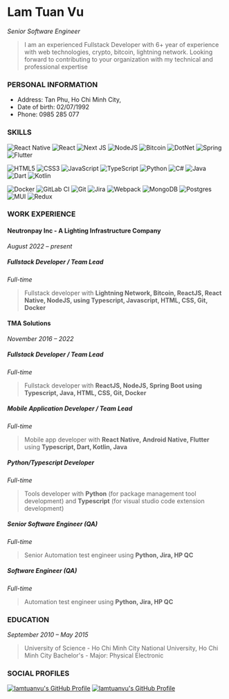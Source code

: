 # Lam Tuan Vu
*Senior Software Engineer*
>I am an experienced Fullstack Developer with 6+ year of experience with web technologies, crypto, bitcoin, lightning network. Looking forward to contributing to your organization
with my technical and professional expertise

### PERSONAL INFORMATION

* Address: Tan Phu, Ho Chi Minh City,
* Date of birth: 02/07/1992
* Phone: 0985 285 077

### SKILLS

![React Native](https://img.shields.io/badge/react_native-%2320232a.svg?style=for-the-badge&logo=react&logoColor=%2361DAFB)
![React](https://img.shields.io/badge/react-%2320232a.svg?style=for-the-badge&logo=react&logoColor=%2361DAFB)
![Next JS](https://img.shields.io/badge/Next-black?style=for-the-badge&logo=next.js&logoColor=white)
![NodeJS](https://img.shields.io/badge/node.js-6DA55F?style=for-the-badge&logo=node.js&logoColor=white)
![Bitcoin](https://img.shields.io/static/v1?style=for-the-badge&message=Bitcoin&color=222222&logo=Bitcoin&logoColor=F7931A&label=)
![DotNet](https://camo.githubusercontent.com/ff765790707ecba41b57071db549f75fbf0eeffa5ac6996ff077083863b8bea4/68747470733a2f2f696d672e736869656c64732e696f2f7374617469632f76313f7374796c653d666f722d7468652d6261646765266d6573736167653d2e4e455426636f6c6f723d353132424434266c6f676f3d2e4e4554266c6f676f436f6c6f723d464646464646266c6162656c3d)
![Spring](https://img.shields.io/badge/spring-%236DB33F.svg?style=for-the-badge&logo=spring&logoColor=white)
![Flutter](https://img.shields.io/badge/Flutter-%2302569B.svg?style=for-the-badge&logo=Flutter&logoColor=white)

<!-- 
![Flask](https://img.shields.io/badge/flask-%23000.svg?style=for-the-badge&logo=flask&logoColor=white)
-->

![HTML5](https://img.shields.io/badge/html5-%23E34F26.svg?style=for-the-badge&logo=html5&logoColor=white)
![CSS3](https://img.shields.io/badge/css3-%231572B6.svg?style=for-the-badge&logo=css3&logoColor=white)
![JavaScript](https://img.shields.io/badge/javascript-%23323330.svg?style=for-the-badge&logo=javascript&logoColor=%23F7DF1E)
![TypeScript](https://img.shields.io/badge/typescript-%23007ACC.svg?style=for-the-badge&logo=typescript&logoColor=white)
![Python](https://img.shields.io/badge/python-3670A0?style=for-the-badge&logo=python&logoColor=ffdd54)
![C#](https://img.shields.io/badge/c%23-%23239120.svg?style=for-the-badge&logo=c-sharp&logoColor=white)
![Java](https://img.shields.io/badge/java-%23ED8B00.svg?style=for-the-badge&logo=java&logoColor=white)
![Dart](https://img.shields.io/badge/dart-%230175C2.svg?style=for-the-badge&logo=dart&logoColor=white)
![Kotlin](https://img.shields.io/badge/kotlin-%230095D5.svg?style=for-the-badge&logo=kotlin&logoColor=white)

![Docker](https://img.shields.io/badge/docker-%230db7ed.svg?style=for-the-badge&logo=docker&logoColor=white)
![GitLab CI](https://img.shields.io/badge/GitLabCI-%23181717.svg?style=for-the-badge&logo=gitlab&logoColor=white)
![Git](https://img.shields.io/badge/git-%23F05033.svg?style=for-the-badge&logo=git&logoColor=white)
![Jira](https://img.shields.io/badge/jira-%230A0FFF.svg?style=for-the-badge&logo=jira&logoColor=white)
![Webpack](https://img.shields.io/badge/webpack-%238DD6F9.svg?style=for-the-badge&logo=webpack&logoColor=black)
![MongoDB](https://img.shields.io/badge/MongoDB-%234ea94b.svg?style=for-the-badge&logo=mongodb&logoColor=white)
![Postgres](https://img.shields.io/badge/postgres-%23316192.svg?style=for-the-badge&logo=postgresql&logoColor=white)
![MUI](https://img.shields.io/badge/MUI-%230081CB.svg?style=for-the-badge&logo=material-ui&logoColor=white)
![Redux](https://img.shields.io/badge/redux-%23593d88.svg?style=for-the-badge&logo=redux&logoColor=white)

### WORK EXPERIENCE

#### Neutronpay Inc - A Lighting Infrastructure Company

*August 2022 – present*

##### Fullstack Developer / Team Lead

*Full-time* <br />
> Fullstack developer with **Lightning Network, Bitcoin, ReactJS, React Native, NodeJS, using Typescript, Javascript, HTML, CSS, Git, Docker**

#### TMA Solutions

*November 2016 – 2022*

##### Fullstack Developer / Team Lead

*Full-time* <br />
> Fullstack developer with **ReactJS, NodeJS, Spring Boot using Typescript, Java, HTML, CSS, Git, Docker**

##### Mobile Application Developer / Team Lead

*Full-time* <br />
> Mobile app developer with **React Native, Android Native, Flutter** using **Typescript, Dart, Kotlin, Java**

##### Python/Typescript Developer

*Full-time* <br />
> Tools developer with **Python** (for package management tool development) and **Typescript** (for visual studio code extension development)

##### Senior Software Engineer (QA)

*Full-time* <br />
> Senior Automation test engineer using **Python, Jira, HP QC**

##### Software Engineer (QA)

*Full-time* <br />
> Automation test engineer using **Python, Jira, HP QC**

<!--### NOTABLE PROJECTS

#### Robot Control System

*Jan 2021 – Current*

- **Role**: Fullstack developer - Team Lead
- **Team size**: 4
- **Tech stacks**: ReactJS, NodeJS, ROS, ROSLibJS, EaselJS, Websocket, Docker, Git
- **Stakeholders**: Product Owner (Director), ROS developers, Web developers
- **Report to**: Product Owner

  *A Single Page Application used to **Control, Manage, Monitor and Headless Configure** a Mobile Robot using ROSLibJS,
  ReactJS and NodeJS technologies*

#### Vesoir - Online Shopping Social Network

*Oct 2021 – Current*

- **Role**: Fullstack developer - Team Lead
- **Team size**: 3
- **Tech stacks**: Flutter, NodeJS, Firebase, Firestore, Google Cloud Function, Typesense, Git
- **Stakeholders**: Product Owner, Mobile developer, Backend developer
- **Report to**: Product Owner

  *A fashion social network with online shopping functionality where people can find great outfits from their idols as
  well as process to buy those items if they want*

#### Pocket Tutor - Online Tutoring Platform

*Jul 2021 – Dec 2021*

- **Role**: Mobile developer, Team Lead
- **Team size**: 5
- **Tech stacks**: React Native, ReactJS, NodeJS, Git, Docker, Twilio, Websocket
- **Stakeholders**: Product Owner, Mobile developers, Web developers, Backend developers, BA, Designer
- **Report to**: Product Owner

  *An online learning social network where students can post their questions, qualified teacher (Tutor) can answer the
  question then receive their allowance using **React Native** with **New Feeds, Chat, Video Call** features*

#### V-health - Health care system

*May 2021 – Oct 2021*

- **Role**: Backend developer - Team Lead
- **Team size**: 5 (Project Size: 30)
- **Tech stacks**: Java (Sprint Boot), Flutter, VueJS, Docker, Git
- **Stakeholders**: Product Owner, Project Manager, BA, UI/UX Design, Mobile developers, Web developers
- **Report to**: Project Manager

  *A Health care platform where patient can track their health index, doctor can monitor biometric index. System can
  notify doctor, patient's relative once the biometric values reaches warning boundary*

#### Edigi store's tour guide

*Jul 2020 – Dec 2020*

- **Role**: Android developer - Team Lead
- **Team size**: 2
- **Tech stacks**: Android Native, Git
- **Stakeholders**: Product Manager, Mobile developers
- **Report to**: Product Manager

  *An Android application that controls a mobile robot to act like a tour guide at a shopping store*

#### Face mask detection

*Jan 2020 – Jul 2020*

- **Role**: Mobile developer
- **Team size**: 1
- **Tech stacks**: React Native, Android Native, Git
- **Stakeholders**: Product Owner, Mobile developers
- **Report to**: Product Owner

  *A mobile application runs on iOS/Android device, predicts the realtime image to detect the existing of mask on human
  face*

#### Smart Sauna

*January 2020 – April 2020*

- **Role**: Mobile developer
- **Team size**: 3
- **Tech stacks**: React Native, Git, Thingsboard (IOT platform)
- **Stakeholders**: Product Owner, Mobile developer, Designer, Embedded developer
- **Report to**: Product Owner

  *An IOT control system where the mobile app can **Configure, Control, Monitor** iot device using Thingsboard platform*
-->
### EDUCATION

*September 2010 – May 2015*

  >University of Science - Ho Chi Minh City National University, Ho Chi Minh City Bachelor's
    - Major: Physical Electronic

### SOCIAL PROFILES

[![lamtuanvu's GitHub Profile](https://img.shields.io/badge/github-%23121011.svg?style=for-the-badge&logo=github&logoColor=white)](https://github.com/lamtuanvu)
[![lamtuanvu's GitHub Profile](https://img.shields.io/badge/LinkedIn-0077B5?style=for-the-badge&logo=linkedin&logoColor=white)](https://www.linkedin.com/in/lamtuanvu/)



<!--
**lamtuanvu/lamtuanvu** is a ✨ _special_ ✨ repository because its `README.md` (this file) appears on your GitHub profile.

Here are some ideas to get you started:

- 🔭 I’m currently working on ...
- 🌱 I’m currently learning ...
- 👯 I’m looking to collaborate on ...
- 🤔 I’m looking for help with ...
- 💬 Ask me about ...
- 📫 How to reach me: ...
- 😄 Pronouns: ...
- ⚡ Fun fact: ...
-->
